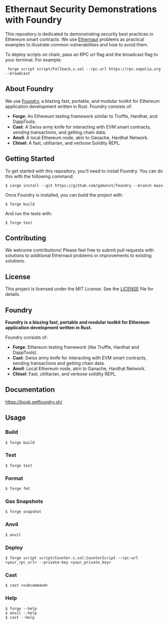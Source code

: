 # Ethernaut Security Demonstrations with Foundry

This repository is dedicated to demonstrating security best practices in Ethereum smart contracts. We use [Ethernaut](https://ethernaut.openzeppelin.com/) problems as practical examples to illustrate common vulnerabilities and how to avoid them.

To deploy scripts on chain, pass an RPC url flag and the broadcast flag to your terminal. For example:

```shell
 forge script script/Fallback.s.sol --rpc-url https://rpc.sepolia.org --broadcast
```

## About Foundry

We use [Foundry](https://github.com/gakonst/foundry), a blazing fast, portable, and modular toolkit for Ethereum application development written in Rust. Foundry consists of:

- **Forge**: An Ethereum testing framework similar to Truffle, Hardhat, and DappTools.
- **Cast**: A Swiss army knife for interacting with EVM smart contracts, sending transactions, and getting chain data.
- **Anvil**: A local Ethereum node, akin to Ganache, Hardhat Network.
- **Chisel**: A fast, utilitarian, and verbose Solidity REPL.

## Getting Started

To get started with this repository, you'll need to install Foundry. You can do this with the following command:

```shell
$ cargo install --git https://github.com/gakonst/foundry --branch main
```

Once Foundry is installed, you can build the project with:

```shell
$ forge build
```

And run the tests with:

```shell
$ forge test
```

## Contributing

We welcome contributions! Please feel free to submit pull requests with solutions to additional Ethernaut problems or improvements to existing solutions.

## License

This project is licensed under the MIT License. See the [LICENSE](LICENSE) file for details.

## Foundry

**Foundry is a blazing fast, portable and modular toolkit for Ethereum application development written in Rust.**

Foundry consists of:

- **Forge**: Ethereum testing framework (like Truffle, Hardhat and DappTools).
- **Cast**: Swiss army knife for interacting with EVM smart contracts, sending transactions and getting chain data.
- **Anvil**: Local Ethereum node, akin to Ganache, Hardhat Network.
- **Chisel**: Fast, utilitarian, and verbose solidity REPL.

## Documentation

https://book.getfoundry.sh/

## Usage

### Build

```shell
$ forge build
```

### Test

```shell
$ forge test
```

### Format

```shell
$ forge fmt
```

### Gas Snapshots

```shell
$ forge snapshot
```

### Anvil

```shell
$ anvil
```

### Deploy

```shell
$ forge script script/Counter.s.sol:CounterScript --rpc-url <your_rpc_url> --private-key <your_private_key>
```

### Cast

```shell
$ cast <subcommand>
```

### Help

```shell
$ forge --help
$ anvil --help
$ cast --help
```
